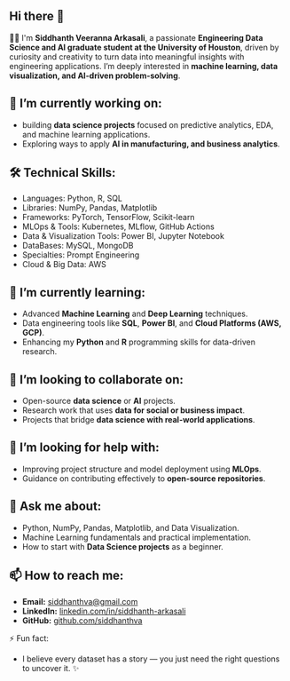 ## Hi there 👋

<!--
**siddhanthva/siddhanthva** is a ✨ _special_ ✨ repository because its `README.md` (this file) appears on your GitHub profile.
-->

👨‍💻 I'm **Siddhanth Veeranna Arkasali**, a passionate **Engineering Data Science and AI graduate student at the University of Houston**, driven by curiosity and creativity to turn data into meaningful insights with engineering applications. I’m deeply interested in **machine learning, data visualization, and AI-driven problem-solving**.

## 🔭 I’m currently working on:
- building **data science projects** focused on predictive analytics, EDA, and machine learning applications.
- Exploring ways to apply **AI in manufacturing, and business analytics**.

## 🛠️ Technical Skills:
- Languages: Python, R, SQL
- Libraries: NumPy, Pandas, Matplotlib
- Frameworks: PyTorch, TensorFlow, Scikit-learn
- MLOps & Tools: Kubernetes, MLflow, GitHub Actions
- Data & Visualization Tools: Power BI, Jupyter Notebook
- DataBases: MySQL, MongoDB
- Specialties: Prompt Engineering
- Cloud & Big Data: AWS

## 🌱 I’m currently learning:
- Advanced **Machine Learning** and **Deep Learning** techniques.  
- Data engineering tools like **SQL**, **Power BI**, and **Cloud Platforms (AWS, GCP)**.  
- Enhancing my **Python** and **R** programming skills for data-driven research.

## 👯 I’m looking to collaborate on:
- Open-source **data science** or **AI** projects.  
- Research work that uses **data for social or business impact**.  
- Projects that bridge **data science with real-world applications**.

## 🤔 I’m looking for help with:
- Improving project structure and model deployment using **MLOps**.  
- Guidance on contributing effectively to **open-source repositories**.

## 💬 Ask me about:
- Python, NumPy, Pandas, Matplotlib, and Data Visualization.  
- Machine Learning fundamentals and practical implementation.  
- How to start with **Data Science projects** as a beginner.

## 📫 How to reach me:
- **Email:** [siddhanthva@gmail.com](mailto:siddhanthva@gmail.com)  
- **LinkedIn:** [linkedin.com/in/siddhanth-arkasali](https://linkedin.com/in/siddhanth-arkasali)  
- **GitHub:** [github.com/siddhanthva](https://github.com/siddhanthva)

⚡ Fun fact:
- I believe every dataset has a story — you just need the right questions to uncover it. ✨

